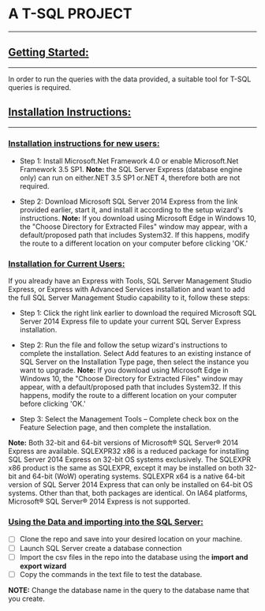 # A T-SQL PROJECT
---
## <ins>Getting Started:</ins>
---
In order to run the queries with the data provided, a suitable tool for T-SQL queries is required.

## <ins>Installation Instructions:</ins>
---
### <ins>Installation instructions for new users:</ins>

- Step 1: Install Microsoft.Net Framework 4.0 or enable Microsoft.Net Framework 3.5 SP1.
__Note:__ the SQL Server Express (database engine only) can run on either.NET 3.5 SP1 or.NET 4, therefore both are not required.


- Step 2: Download Microsoft SQL Server 2014 Express from the link provided earlier, start it, and install it according to the setup wizard's instructions.
__Note:__ If you download using Microsoft Edge in Windows 10, the "Choose Directory for Extracted Files" window may appear, with a default/proposed path that includes System32. If this happens, modify the route to a different location on your computer before clicking 'OK.'



### <ins>Installation for Current Users:</ins>

If you already have an Express with Tools, SQL Server Management Studio Express, or Express with Advanced Services installation and want to add the full SQL Server Management Studio capability to it, follow these steps:


- Step 1: Click the right link earlier to download the required Microsoft SQL Server 2014 Express file to update your current SQL Server Express installation.


- Step 2: Run the file and follow the setup wizard's instructions to complete the installation. Select Add features to an existing instance of SQL Server on the Installation Type page, then select the instance you want to upgrade.
__Note:__ If you download using Microsoft Edge in Windows 10, the "Choose Directory for Extracted Files" window may appear, with a default/proposed path that includes System32. If this happens, modify the route to a different location on your computer before clicking 'OK.'



- Step 3: Select the Management Tools – Complete check box on the Feature Selection page, and then complete the installation.


__Note:__ Both 32-bit and 64-bit versions of Microsoft® SQL Server® 2014 Express are available. SQLEXPR32 x86 is a reduced package for installing SQL Server 2014 Express on 32-bit OS systems exclusively. The SQLEXPR x86 product is the same as SQLEXPR, except it may be installed on both 32-bit and 64-bit (WoW) operating systems. SQLEXPR x64 is a native 64-bit version of SQL Server 2014 Express that can only be installed on 64-bit OS systems. Other than that, both packages are identical. On IA64 platforms, Microsoft® SQL Server® 2014 Express is not supported.


### <ins>Using the Data and importing into the SQL Server:</ins>
- [ ] Clone the repo and save into your desired location on your machine.
- [ ] Launch SQL Server create a database connection
- [ ] Import the csv files in the repo into the database using the __import and export wizard__
- [ ] Copy the commands in the text file to test the database.

__NOTE:__ Change the database name in the query to the database name that you create.